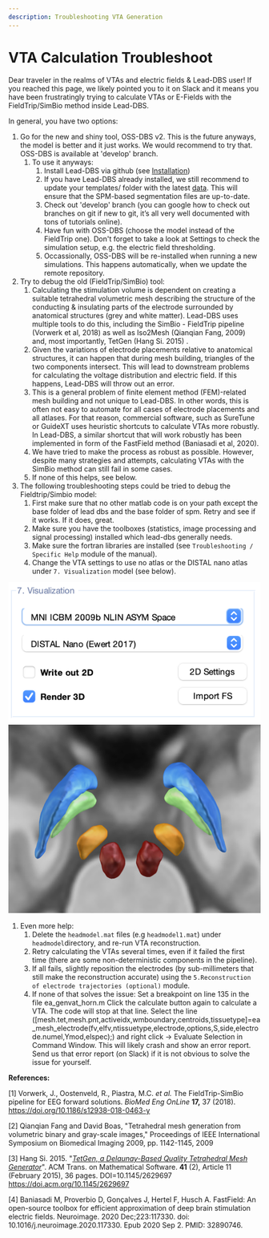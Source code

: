 ```yaml
---
description: Troubleshooting VTA Generation
---
```


# VTA Calculation Troubleshoot

Dear traveler in the realms of VTAs and electric fields & Lead-DBS user! If you reached this page, we likely pointed you to it on Slack and it means you have been frustratingly trying to calculate VTAs or E-Fields with the FieldTrip/SimBio method inside Lead-DBS.

In general, you have two options:

1. Go for the new and shiny tool, OSS-DBS v2. This is the future anyways, the model is better and it just works. We would recommend to try that. OSS-DBS is available at 'develop' branch.&#x20;
   1. To use it anyways:&#x20;
      1. Install Lead-DBS via github (see [Installation](../../installation.md#installation-via-github))[ ](../../installation.md)
      2. If you have Lead-DBS already installed, we still recommend to update your templates/ folder with the latest [data](https://www.lead-dbs.org/release/download.php?id=data\_pcloud). This will ensure that the SPM-based segmentation files are up-to-date.
      3. Check out 'develop' branch (you can google how to check out branches on git if new to git, it’s all very well documented with tons of tutorials online).&#x20;
      4. Have fun with OSS-DBS (choose the model instead of the FieldTrip one). Don't forget to take a look at Settings to check the simulation setup, e.g. the electric field thresholding.
      5. Occassionally, OSS-DBS will be re-installed when running a new simulations. This happens automatically, when we update the remote repository.
2. Try to debug the old (FieldTrip/SimBio) tool:&#x20;
   1. Calculating the stimulation volume is dependent on creating a suitable tetrahedral volumetric mesh describing the structure of the conducting & insulating parts of the electrode surrounded by anatomical structures (grey and white matter). Lead-DBS uses multiple tools to do this, including the SimBio - FieldTrip pipeline (Vorwerk et al, 2018) as well as Iso2Mesh (Qianqian Fang, 2009) and, most importantly, TetGen (Hang Si. 2015) .
   2. Given the variations of electrode placements relative to anatomical structures, it can happen that during mesh building, triangles of the two components intersect. This will lead to downstream problems for calculating the voltage distribution and electric field. If this happens, Lead-DBS will throw out an error.
   3. This is a general problem of finite element method (FEM)-related mesh building and not unique to Lead-DBS. In other words, this is often not easy to automate for all cases of electrode placements and all atlases. For that reason, commercial software, such as SureTune or GuideXT uses heuristic shortcuts to calculate VTAs more robustly. In Lead-DBS, a similar shortcut that will work robustly has been implemented in form of the FastField method (Baniasadi et al, 2020).
   4. We have tried to make the process as robust as possible. However, despite many strategies and attempts, calculating VTAs with the SimBio method can still fail in some cases.
   5. If none of this helps, see below.
3. The following troubleshooting steps could be tried to debug the Fieldtrip/Simbio model:
   1. First make sure that no other matlab code is on your path except the base folder of lead dbs and the base folder of spm. Retry and see if it works. If it does, great.&#x20;
   2. Make sure you have the toolboxes (statistics, image processing and signal processing) installed which lead-dbs generally needs.&#x20;
   3. Make sure the fortran libraries are installed (see `Troubleshooting / Specific Help` module of the manual).
   4. Change the VTA settings to use no atlas or the DISTAL nano atlas under `7. Visualization` model (see below).

![](<../../.gitbook/assets/Screen Shot 2022-07-19 at 10.12.20 AM.png>) ![](<../../.gitbook/assets/Screen Shot 2022-07-19 at 10.13.41 AM.png>)

1. Even more help:
   1. Delete the `headmodel.mat` files (e.g `headmodel1.mat`) under `headmodel`directory, and re-run VTA reconstruction.
   2. Retry calculating the VTAs several times, even if it failed the first time (there are some non-deterministic components in the pipeline).
   3. If all fails, slightly reposition the electrodes (by sub-millimeters that still make the reconstruction accurate) using the `5.Reconstruction of electrode trajectories (optional)` module.
   4. If none of that solves the issue: Set a breakpoint on line 135 in the file ea\_genvat\_horn.m Click the calculate button again to calculate a VTA. The code will stop at that line. Select the line (\[mesh.tet,mesh.pnt,activeidx,wmboundary,centroids,tissuetype]=ea\_mesh\_electrode(fv,elfv,ntissuetype,electrode,options,S,side,electrode.numel,Ymod,elspec);) and right click -> Evaluate Selection in Command Window. This will likely crash and show an error report. Send us that error report (on Slack) if it is not obvious to solve the issue for yourself.

**References:**

\[1] Vorwerk, J., Oostenveld, R., Piastra, M.C. _et al._ The FieldTrip-SimBio pipeline for EEG forward solutions. _BioMed Eng OnLine_ **17,** 37 (2018). https://doi.org/10.1186/s12938-018-0463-y

\[2] Qianqian Fang and David Boas, "Tetrahedral mesh generation from volumetric binary and gray-scale images," Proceedings of IEEE International Symposium on Biomedical Imaging 2009, pp. 1142-1145, 2009

\[3] Hang Si. 2015. "[_TetGen, a Delaunay-Based Quality Tetrahedral Mesh Generator_](https://doi.acm.org/10.1145/2629697)". ACM Trans. on Mathematical Software. **41** (2), Article 11 (February 2015), 36 pages. DOI=10.1145/2629697 https://doi.acm.org/10.1145/2629697

\[4] Baniasadi M, Proverbio D, Gonçalves J, Hertel F, Husch A. FastField: An open-source toolbox for efficient approximation of deep brain stimulation electric fields. Neuroimage. 2020 Dec;223:117330. doi: 10.1016/j.neuroimage.2020.117330. Epub 2020 Sep 2. PMID: 32890746.
